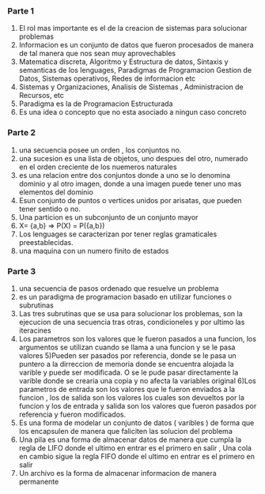 ### Parte 1
1)  El rol mas importante es el de la creacion de sistemas para solucionar problemas 
2)  Informacion es un conjunto de datos que fueron procesados de manera de tal manera que nos sean muy aprovechables
3)  Matematica discreta, Algoritmo y Estructura de datos, Sintaxis y semanticas de los lenguages, Paradigmas de Programacion Gestion de Datos, Sistemas operativos, Redes de informacion etc
4)  Sistemas y Organizaciones, Analisis de Sistemas , Administracion de Recursos, etc
5)  Paradigma es la de Programacion Estructurada
6)  Es una idea o concepto que no esta asociado a ningun caso concreto

### Parte 2 
1)  una secuencia posee un orden , los conjuntos no.  
2)  una sucesion es una lista de objetos, uno despues del otro, numerado en el orden creciente de los nuemeros naturales
3)  es una relacion entre dos conjuntos donde a uno se lo denomina dominio y al otro imagen, donde a una imagen puede tener uno mas elementos del dominio
4) Esun conjunto de puntos o vertices unidos por arisatas, que pueden tener sentido o no.
5) Una particion es un subconjunto de un conjunto mayor
6) X= {a,b}  =>  P(X) = P({a,b})
7) Los lenguages se caracterizan por tener reglas gramaticales preestablecidas.
8) una maquina con un numero finito de estados

### Parte 3
1) una secuencia de pasos ordenado que resuelve un problema
2) es un paradigma de programacion basado en utilizar funciones o subrutinas
3) Las tres subrutinas que se usa para solucionar los problemas, son la ejecucion de una secuencia tras otras, condicioneles y por ultimo las iteracines
4) Los parametros son los valores que le fueron pasados a una funcion, los argumentos se utilizan cuando se llama a una funcion y se le pasa valores
5)Pueden ser pasados por referencia, donde se le pasa un puntero a la dirreccion de memoria donde se encuentra alojada la varible y puede ser modificada. O se le pude pasar directamente la varible donde se crearia una copia y no afecta la variables original 
6)Los parametros de entrada son los valores que le fueron enviados a la  funcion , los de salida son los valores los cuales son devueltos por la funcion y los de entrada y salida son los valores que fueron pasados por referencia y fueron modificados.
7) Es una forma de modelar un conjunto de datos ( varibles ) de forma que los encapsulen de manera que faliciten las solucion del problema
8) Una pila es una forma de almacenar datos de manera que cumpla la regla de LIFO donde el ultimo en entrar es el primero en  salir , Una cola en cambio sigue la regla FIFO donde el ultimo en entrar es el primero en salir
9) Un archivo es la forma de almacenar informacion de manera permanente

